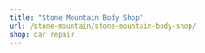 ```yaml
---
title: "Stone Mountain Body Shop"
url: /stone-mountain/stone-mountain-body-shop/
shop: car repair
---
```


